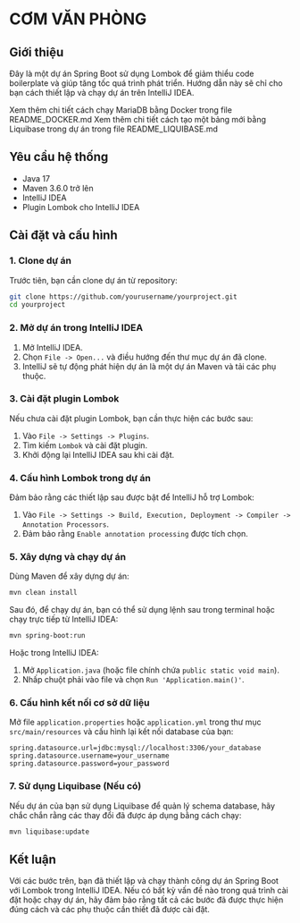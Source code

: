 
# CƠM VĂN PHÒNG

## Giới thiệu

Đây là một dự án Spring Boot sử dụng Lombok để giảm thiểu code boilerplate và giúp tăng tốc quá trình phát triển. Hướng dẫn này sẽ chỉ cho bạn cách thiết lập và chạy dự án trên IntelliJ IDEA.

Xem thêm chi tiết cách chạy MariaDB bằng Docker trong file README_DOCKER.md
Xem thêm chi tiết cách tạo một bảng mới bằng Liquibase trong dự án trong file README_LIQUIBASE.md

## Yêu cầu hệ thống

- Java 17
- Maven 3.6.0 trở lên
- IntelliJ IDEA
- Plugin Lombok cho IntelliJ IDEA

## Cài đặt và cấu hình

### 1. Clone dự án

Trước tiên, bạn cần clone dự án từ repository:

```bash
git clone https://github.com/yourusername/yourproject.git
cd yourproject
```

### 2. Mở dự án trong IntelliJ IDEA

1. Mở IntelliJ IDEA.
2. Chọn `File -> Open...` và điều hướng đến thư mục dự án đã clone.
3. IntelliJ sẽ tự động phát hiện dự án là một dự án Maven và tải các phụ thuộc.

### 3. Cài đặt plugin Lombok

Nếu chưa cài đặt plugin Lombok, bạn cần thực hiện các bước sau:

1. Vào `File -> Settings -> Plugins`.
2. Tìm kiếm `Lombok` và cài đặt plugin.
3. Khởi động lại IntelliJ IDEA sau khi cài đặt.

### 4. Cấu hình Lombok trong dự án

Đảm bảo rằng các thiết lập sau được bật để IntelliJ hỗ trợ Lombok:

1. Vào `File -> Settings -> Build, Execution, Deployment -> Compiler -> Annotation Processors`.
2. Đảm bảo rằng `Enable annotation processing` được tích chọn.

### 5. Xây dựng và chạy dự án

Dùng Maven để xây dựng dự án:

```bash
mvn clean install
```

Sau đó, để chạy dự án, bạn có thể sử dụng lệnh sau trong terminal hoặc chạy trực tiếp từ IntelliJ IDEA:

```bash
mvn spring-boot:run
```

Hoặc trong IntelliJ IDEA:

1. Mở `Application.java` (hoặc file chính chứa `public static void main`).
2. Nhấp chuột phải vào file và chọn `Run 'Application.main()'`.

### 6. Cấu hình kết nối cơ sở dữ liệu

Mở file `application.properties` hoặc `application.yml` trong thư mục `src/main/resources` và cấu hình lại kết nối database của bạn:

```properties
spring.datasource.url=jdbc:mysql://localhost:3306/your_database
spring.datasource.username=your_username
spring.datasource.password=your_password
```

### 7. Sử dụng Liquibase (Nếu có)

Nếu dự án của bạn sử dụng Liquibase để quản lý schema database, hãy chắc chắn rằng các thay đổi đã được áp dụng bằng cách chạy:

```bash
mvn liquibase:update
```

## Kết luận

Với các bước trên, bạn đã thiết lập và chạy thành công dự án Spring Boot với Lombok trong IntelliJ IDEA. Nếu có bất kỳ vấn đề nào trong quá trình cài đặt hoặc chạy dự án, hãy đảm bảo rằng tất cả các bước đã được thực hiện đúng cách và các phụ thuộc cần thiết đã được cài đặt.
